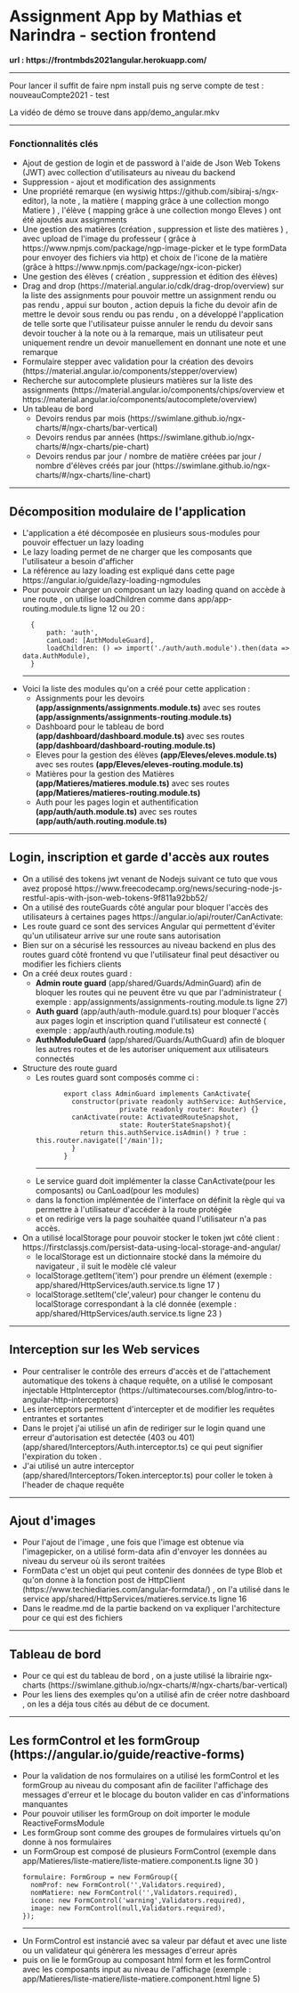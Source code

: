 <h1>Assignment App by Mathias et Narindra - section frontend</h1>
<strong>url : https://frontmbds2021angular.herokuapp.com/</strong>
<hr>
    <p>Pour lancer il suffit de faire npm install puis ng serve 
     compte de test : nouveauCompte2021 - test</p>
     <p>La vidéo de démo se trouve dans app/demo_angular.mkv</p>
<hr>
<h3>Fonctionnalités clés</h3>
<ul>
  <li>Ajout de gestion de login et de password à l'aide de Json Web Tokens (JWT) avec collection d'utilisateurs au niveau du backend</li>
  <li>Suppression - ajout et modification des assignments</li>
  <li>Une propriété remarque (en wysiwig https://github.com/sibiraj-s/ngx-editor), la note , la matière ( mapping grâce à une collection mongo Matiere ) , l'élève ( mapping grâce à une collection mongo Eleves ) ont été ajoutés aux assignments</li>
  <li>Une gestion des matières (création , suppression et liste des matières ) , avec upload de l'image du professeur ( grâce à https://www.npmjs.com/package/ngp-image-picker et le type formData pour envoyer des fichiers via http) et choix de l'icone de la matière (grâce à https://www.npmjs.com/package/ngx-icon-picker)</li>
  <li>Une gestion des élèves ( création , suppression et édition des élèves)</li>
  <li>Drag and drop (https://material.angular.io/cdk/drag-drop/overview) sur la liste des assignments pour pouvoir mettre un assignment rendu ou pas rendu , appui sur bouton , action depuis la fiche du devoir afin de mettre le devoir sous rendu ou pas rendu , on a développé l'application de telle sorte que l'utilisateur puisse annuler le rendu du devoir sans devoir toucher à la note ou à la remarque, mais un utilisateur peut uniquement rendre un devoir manuellement en donnant une note et une remarque </li>
  <li>Formulaire stepper avec validation pour la création des devoirs (https://material.angular.io/components/stepper/overview)</li>
  <li>Recherche sur autocomplete plusieurs matières sur la liste des assignments  (https://material.angular.io/components/chips/overview et https://material.angular.io/components/autocomplete/overview)</li>
  <li>Un tableau de bord
    <ul>
      <li>Devoirs rendus par mois (https://swimlane.github.io/ngx-charts/#/ngx-charts/bar-vertical)</li>
      <li>Devoirs rendus par années (https://swimlane.github.io/ngx-charts/#/ngx-charts/pie-chart)</li>
      <li>Devoirs rendus par jour / nombre de matière créées par jour / nombre d'élèves créés par jour (https://swimlane.github.io/ngx-charts/#/ngx-charts/line-chart)</li>
    </ul>
  </li>
</ul>
<hr>
  <h2>Décomposition modulaire de l'application</h2>
  <ul>
    <li>L'application a été décomposée en plusieurs sous-modules pour pouvoir effectuer un lazy loading</li>
    <li>Le lazy loading permet de ne charger que les composants que l'utilisateur a besoin d'afficher</li>
    <li>La référence au lazy loading est expliqué dans cette page https://angular.io/guide/lazy-loading-ngmodules</li>
    <li>Pour pouvoir charger un composant un lazy loading quand on accède à une route , on utilise loadChildren comme dans app/app-routing.module.ts ligne 12 ou 20 : 
    
      {
          path: 'auth',
          canLoad: [AuthModuleGuard],
          loadChildren: () => import('./auth/auth.module').then(data => data.AuthModule),
      }
<hr>
    <li>Voici la liste des modules qu'on a créé pour cette application : 
      <ul>
        <li>Assignments pour les devoirs <strong>(app/assignments/assignments.module.ts)</strong> avec ses routes <strong>(app/assignments/assignments-routing.module.ts)</strong></li>
        <li>Dashboard pour le tableau de bord <strong>(app/dashboard/dashboard.module.ts)</strong> avec ses routes <strong>(app/dashboard/dashboard-routing.module.ts)</strong></li>
        <li>Eleves pour la gestion des élèves <strong>(app/Eleves/eleves.module.ts)</strong> avec ses routes <strong>(app/Eleves/eleves-routing.module.ts)</strong></li>
        <li>Matières pour la gestion des Matières <strong>(app/Matieres/matieres.module.ts)</strong> avec ses routes <strong>(app/Matieres/matieres-routing.module.ts)</strong></li>
        <li>Auth pour les pages login et authentification <strong>(app/auth/auth.module.ts)</strong> avec ses routes <strong>(app/auth/auth.routing.module.ts)</strong></li>
      </ul>
    </li>
  </ul>
<hr>
<h2>Login, inscription et garde d'accès aux routes</h2>
<ul>
  <li>On a utilisé des tokens jwt venant de Nodejs suivant ce tuto que vous avez proposé https://www.freecodecamp.org/news/securing-node-js-restful-apis-with-json-web-tokens-9f811a92bb52/</li>
  <li>On a utilisé des routeGuards côté angular pour bloquer l'accès des utilisateurs à certaines pages https://angular.io/api/router/CanActivate:
      <li>Les route guard ce sont des services Angular qui permettent d'éviter qu'un utilisateur arrive sur une route sans autorisation</li>
      <li>Bien sur on a sécurisé les ressources au niveau backend en plus des routes guard côté frontend vu que l'utilisateur final peut désactiver ou modifier les fichiers clients</li>
      <li>On a créé deux routes guard :
        <ul>
          <li><strong>Admin route guard</strong> (app/shared/Guards/AdminGuard) afin de bloquer les routes qui ne peuvent être vu que par l'administrateur ( exemple : app/assignments/assignments-routing.module.ts ligne 27)</li>
          <li><strong>Auth guard</strong> (app/auth/auth-module.guard.ts) pour bloquer l'accès aux pages login et inscription quand l'utilisateur est connecté ( exemple : app/auth/auth.routing.module.ts)</li>
          <li><strong>AuthModuleGuard</strong> (app/shared/Guards/AuthGuard) afin de bloquer les autres routes et de les autoriser uniquement aux utilisateurs connectés </li>
        </ul>
      </li>
      <li>Structure des route guard 
        <ul>
          <li>Les routes guard sont composés comme ci : </li>
          
           export class AdminGuard implements CanActivate{
             constructor(private readonly authService: AuthService,
                         private readonly router: Router) {}
             canActivate(route: ActivatedRouteSnapshot,
                         state: RouterStateSnapshot){
               return this.authService.isAdmin() ? true :  this.router.navigate(['/main']);
             }
           }
<hr>
            <li>Le service guard doit implémenter la classe CanActivate(pour les composants) ou CanLoad(pour les modules) </li>
            <li>dans la fonction implémentée de l'interface on définit la règle qui va permettre à l'utilisateur d'accéder à la route protégée</li>
            <li>et on redirige vers la page souhaitée quand l'utilisateur n'a pas accès.</li>
        </ul>  
      </li>
      <li>On a utilisé localStorage pour pouvoir stocker le token jwt côté client : https://firstclassjs.com/persist-data-using-local-storage-and-angular/ 
        <ul>
          <li>le localStorage est un dictionnaire stocké dans la mémoire du navigateur , il suit le modèle clé valeur</li>
          <li>localStorage.getItem('item') pour prendre un élément (exemple : app/shared/HttpServices/auth.service.ts ligne 17 ) </li>
          <li>localStorage.setItem('cle',valeur) pour changer le contenu du localStorage correspondant à la clé donnée (exemple : app/shared/HttpServices/auth.service.ts ligne 23 )</li>
        </ul>
      </li>
</ul>
<hr>
<h2>Interception sur les Web services</h2>
<ul>
  <li>Pour centraliser le contrôle des erreurs d'accès et de l'attachement automatique des tokens à chaque requête, on a utilisé le composant injectable HttpInterceptor (https://ultimatecourses.com/blog/intro-to-angular-http-interceptors)</li>
  <li>Les interceptors permettent d'intercepter et de modifier les requêtes entrantes et sortantes</li>
  <li>Dans le projet j'ai utilisé un afin de rediriger sur le login quand une erreur d'autorisation est detectée (403 ou 401) (app/shared/Interceptors/Auth.interceptor.ts) ce qui peut signifier l'expiration du token . </li>
  <li>J'ai utilisé un autre interceptor (app/shared/Interceptors/Token.interceptor.ts) pour coller le token à l'header de chaque requête</li>
</ul>
<hr>
<h2>Ajout d'images</h2>
<ul>
  <li>Pour l'ajout de l'image , une fois que l'image est obtenue via l'imagepicker, on a utilisé form-data afin d'envoyer les données au niveau du serveur où ils seront traitées</li>
  <li>FormData c'est un objet qui peut contenir des données de type Blob et qu'on donne à la fonction post de HttpClient (https://www.techiediaries.com/angular-formdata/) , on l'a utilisé dans le service app/shared/HttpServices/matieres.service.ts ligne 16</li>
  <li>Dans le readme.md de la partie backend  on va expliquer l'architecture pour ce qui est des fichiers</li>
</ul>
<hr>
<h2>Tableau de bord</h2>
<ul>
  <li>Pour ce qui est du tableau de bord , on a juste utilisé la librairie ngx-charts (https://swimlane.github.io/ngx-charts/#/ngx-charts/bar-vertical)</li>
  <li>Pour les liens des exemples qu'on a utilisé afin de créer notre dashboard , on les a déja tous cités au début de ce document.</li>
</ul>
<hr>
<h2>Les formControl et les formGroup (https://angular.io/guide/reactive-forms)</h2>
<ul>
  <li>Pour la validation de nos formulaires on a utilisé les formControl et les formGroup au niveau du composant afin de faciliter l'affichage des messages d'erreur et le blocage du bouton valider en cas d'informations manquantes</li>
  <li>Pour pouvoir utiliser les formGroup on doit importer le module ReactiveFormsModule</li>
  <li>Les formGroup sont comme des groupes de formulaires virtuels qu'on donne à nos formulaires</li>
  <li>un FormGroup est composé de plusieurs FormControl (exemple dans app/Matieres/liste-matiere/liste-matiere.component.ts ligne 30 )</li>
  
    formulaire: FormGroup = new FormGroup({
      nomProf: new FormControl('',Validators.required),
      nomMatiere: new FormControl('',Validators.required),
      icone: new FormControl('warning',Validators.required),
      image: new FormControl(null,Validators.required),
    });   
<hr>
  <li>Un FormControl est instancié avec sa valeur par défaut et avec une liste ou un validateur qui génèrera les messages d'erreur après</li>
  <li>puis on lie le formGroup au composant html form et les formControl avec les composants input au niveau de l'affichage (exemple : app/Matieres/liste-matiere/liste-matiere.component.html ligne 5)</li>
</ul>
